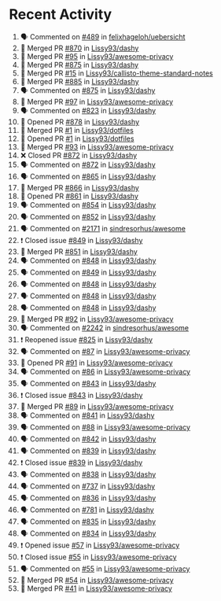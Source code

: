 # Recent Activity

<!--START_SECTION:activity-->
1. 🗣 Commented on [#489](https://github.com/felixhageloh/uebersicht/issues/489) in [felixhageloh/uebersicht](https://github.com/felixhageloh/uebersicht)
2. 🎉 Merged PR [#870](https://github.com/Lissy93/dashy/pull/870) in [Lissy93/dashy](https://github.com/Lissy93/dashy)
3. 🎉 Merged PR [#95](https://github.com/Lissy93/awesome-privacy/pull/95) in [Lissy93/awesome-privacy](https://github.com/Lissy93/awesome-privacy)
4. 🎉 Merged PR [#875](https://github.com/Lissy93/dashy/pull/875) in [Lissy93/dashy](https://github.com/Lissy93/dashy)
5. 🎉 Merged PR [#15](https://github.com/Lissy93/callisto-theme-standard-notes/pull/15) in [Lissy93/callisto-theme-standard-notes](https://github.com/Lissy93/callisto-theme-standard-notes)
6. 🎉 Merged PR [#885](https://github.com/Lissy93/dashy/pull/885) in [Lissy93/dashy](https://github.com/Lissy93/dashy)
7. 🗣 Commented on [#875](https://github.com/Lissy93/dashy/issues/875) in [Lissy93/dashy](https://github.com/Lissy93/dashy)
8. 🎉 Merged PR [#97](https://github.com/Lissy93/awesome-privacy/pull/97) in [Lissy93/awesome-privacy](https://github.com/Lissy93/awesome-privacy)
9. 🗣 Commented on [#823](https://github.com/Lissy93/dashy/issues/823) in [Lissy93/dashy](https://github.com/Lissy93/dashy)
10. 💪 Opened PR [#878](https://github.com/Lissy93/dashy/pull/878) in [Lissy93/dashy](https://github.com/Lissy93/dashy)
11. 🎉 Merged PR [#1](https://github.com/Lissy93/dotfiles/pull/1) in [Lissy93/dotfiles](https://github.com/Lissy93/dotfiles)
12. 💪 Opened PR [#1](https://github.com/Lissy93/dotfiles/pull/1) in [Lissy93/dotfiles](https://github.com/Lissy93/dotfiles)
13. 🎉 Merged PR [#93](https://github.com/Lissy93/awesome-privacy/pull/93) in [Lissy93/awesome-privacy](https://github.com/Lissy93/awesome-privacy)
14. ❌ Closed PR [#872](https://github.com/Lissy93/dashy/pull/872) in [Lissy93/dashy](https://github.com/Lissy93/dashy)
15. 🗣 Commented on [#872](https://github.com/Lissy93/dashy/issues/872) in [Lissy93/dashy](https://github.com/Lissy93/dashy)
16. 🗣 Commented on [#865](https://github.com/Lissy93/dashy/issues/865) in [Lissy93/dashy](https://github.com/Lissy93/dashy)
17. 🎉 Merged PR [#866](https://github.com/Lissy93/dashy/pull/866) in [Lissy93/dashy](https://github.com/Lissy93/dashy)
18. 💪 Opened PR [#861](https://github.com/Lissy93/dashy/pull/861) in [Lissy93/dashy](https://github.com/Lissy93/dashy)
19. 🗣 Commented on [#854](https://github.com/Lissy93/dashy/issues/854) in [Lissy93/dashy](https://github.com/Lissy93/dashy)
20. 🗣 Commented on [#852](https://github.com/Lissy93/dashy/issues/852) in [Lissy93/dashy](https://github.com/Lissy93/dashy)
21. 🗣 Commented on [#2171](https://github.com/sindresorhus/awesome/issues/2171) in [sindresorhus/awesome](https://github.com/sindresorhus/awesome)
22. ❗️ Closed issue [#849](https://github.com/Lissy93/dashy/issues/849) in [Lissy93/dashy](https://github.com/Lissy93/dashy)
23. 🎉 Merged PR [#851](https://github.com/Lissy93/dashy/pull/851) in [Lissy93/dashy](https://github.com/Lissy93/dashy)
24. 🗣 Commented on [#848](https://github.com/Lissy93/dashy/issues/848) in [Lissy93/dashy](https://github.com/Lissy93/dashy)
25. 🗣 Commented on [#849](https://github.com/Lissy93/dashy/issues/849) in [Lissy93/dashy](https://github.com/Lissy93/dashy)
26. 🗣 Commented on [#848](https://github.com/Lissy93/dashy/issues/848) in [Lissy93/dashy](https://github.com/Lissy93/dashy)
27. 🗣 Commented on [#848](https://github.com/Lissy93/dashy/issues/848) in [Lissy93/dashy](https://github.com/Lissy93/dashy)
28. 🗣 Commented on [#848](https://github.com/Lissy93/dashy/issues/848) in [Lissy93/dashy](https://github.com/Lissy93/dashy)
29. 🎉 Merged PR [#92](https://github.com/Lissy93/awesome-privacy/pull/92) in [Lissy93/awesome-privacy](https://github.com/Lissy93/awesome-privacy)
30. 🗣 Commented on [#2242](https://github.com/sindresorhus/awesome/issues/2242) in [sindresorhus/awesome](https://github.com/sindresorhus/awesome)
31. ❗️ Reopened issue [#825](https://github.com/Lissy93/dashy/issues/825) in [Lissy93/dashy](https://github.com/Lissy93/dashy)
32. 🗣 Commented on [#87](https://github.com/Lissy93/awesome-privacy/issues/87) in [Lissy93/awesome-privacy](https://github.com/Lissy93/awesome-privacy)
33. 💪 Opened PR [#91](https://github.com/Lissy93/awesome-privacy/pull/91) in [Lissy93/awesome-privacy](https://github.com/Lissy93/awesome-privacy)
34. 🗣 Commented on [#86](https://github.com/Lissy93/awesome-privacy/issues/86) in [Lissy93/awesome-privacy](https://github.com/Lissy93/awesome-privacy)
35. 🗣 Commented on [#843](https://github.com/Lissy93/dashy/issues/843) in [Lissy93/dashy](https://github.com/Lissy93/dashy)
36. ❗️ Closed issue [#843](https://github.com/Lissy93/dashy/issues/843) in [Lissy93/dashy](https://github.com/Lissy93/dashy)
37. 🎉 Merged PR [#89](https://github.com/Lissy93/awesome-privacy/pull/89) in [Lissy93/awesome-privacy](https://github.com/Lissy93/awesome-privacy)
38. 🗣 Commented on [#841](https://github.com/Lissy93/dashy/issues/841) in [Lissy93/dashy](https://github.com/Lissy93/dashy)
39. 🗣 Commented on [#88](https://github.com/Lissy93/awesome-privacy/issues/88) in [Lissy93/awesome-privacy](https://github.com/Lissy93/awesome-privacy)
40. 🗣 Commented on [#842](https://github.com/Lissy93/dashy/issues/842) in [Lissy93/dashy](https://github.com/Lissy93/dashy)
41. 🗣 Commented on [#839](https://github.com/Lissy93/dashy/issues/839) in [Lissy93/dashy](https://github.com/Lissy93/dashy)
42. ❗️ Closed issue [#839](https://github.com/Lissy93/dashy/issues/839) in [Lissy93/dashy](https://github.com/Lissy93/dashy)
43. 🗣 Commented on [#838](https://github.com/Lissy93/dashy/issues/838) in [Lissy93/dashy](https://github.com/Lissy93/dashy)
44. 🗣 Commented on [#737](https://github.com/Lissy93/dashy/issues/737) in [Lissy93/dashy](https://github.com/Lissy93/dashy)
45. 🗣 Commented on [#836](https://github.com/Lissy93/dashy/issues/836) in [Lissy93/dashy](https://github.com/Lissy93/dashy)
46. 🗣 Commented on [#781](https://github.com/Lissy93/dashy/issues/781) in [Lissy93/dashy](https://github.com/Lissy93/dashy)
47. 🗣 Commented on [#835](https://github.com/Lissy93/dashy/issues/835) in [Lissy93/dashy](https://github.com/Lissy93/dashy)
48. 🗣 Commented on [#834](https://github.com/Lissy93/dashy/issues/834) in [Lissy93/dashy](https://github.com/Lissy93/dashy)
49. ❗️ Opened issue [#57](https://github.com/Lissy93/awesome-privacy/issues/57) in [Lissy93/awesome-privacy](https://github.com/Lissy93/awesome-privacy)
50. ❗️ Closed issue [#55](https://github.com/Lissy93/awesome-privacy/issues/55) in [Lissy93/awesome-privacy](https://github.com/Lissy93/awesome-privacy)
51. 🗣 Commented on [#55](https://github.com/Lissy93/awesome-privacy/issues/55) in [Lissy93/awesome-privacy](https://github.com/Lissy93/awesome-privacy)
52. 🎉 Merged PR [#54](https://github.com/Lissy93/awesome-privacy/pull/54) in [Lissy93/awesome-privacy](https://github.com/Lissy93/awesome-privacy)
53. 🎉 Merged PR [#41](https://github.com/Lissy93/awesome-privacy/pull/41) in [Lissy93/awesome-privacy](https://github.com/Lissy93/awesome-privacy)
<!--END_SECTION:activity-->
